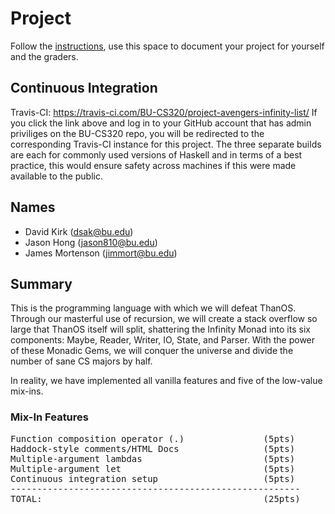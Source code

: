 # Project

Follow the [instructions](INSTRUCTIONS.md), use this space to document your project for yourself and the graders.

## Continuous Integration
Travis-CI: https://travis-ci.com/BU-CS320/project-avengers-infinity-list/
If you click the link above and log in to your GitHub account that has admin priviliges on the BU-CS320 repo, you will be redirected to the corresponding Travis-CI instance for this project. The three separate builds are each for commonly used versions of Haskell and in terms of a best practice, this would ensure safety across machines if this were made available to the public.

## Names
- David Kirk (dsak@bu.edu)
- Jason Hong (jason810@bu.edu)
- James Mortenson (jimmort@bu.edu)

## Summary
This is the programming language with which we will defeat ThanOS. Through our masterful use of recursion, we will create a stack overflow so large that ThanOS itself will split, shattering the Infinity Monad into its six components: Maybe, Reader, Writer, IO, State, and Parser. With the power of these Monadic Gems, we will conquer the universe and divide the number of sane CS majors by half.

In reality, we have implemented all vanilla features and five of the low-value mix-ins.

### Mix-In Features
<pre>
Function composition operator (.)               (5pts)
Haddock-style comments/HTML Docs                (5pts)
Multiple-argument lambdas                       (5pts)
Multiple-argument let                           (5pts)
Continuous integration setup                    (5pts)
-------------------------------------------------------
TOTAL:                                          (25pts)
</pre>



